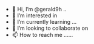 - 👋 Hi, I’m @gerald9h ..
- 👀 I’m interested in 
- 🌱 I’m currently learning ...
- 💞️ I’m looking to collaborate on 
- 📫 How to reach me ......

<!---
gerald9h/gerald9h is a ✨ special ✨ repository because its `README.md` (this file) appears on your GitHub profile.
You can click the Preview link to take a look at your changes.
--->
